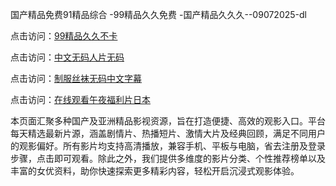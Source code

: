 国产精品免费91精品综合 -99精品久久免费 -国产精品久久久--09072025-dl


点击访问：<a href="https://heiliaozj3tjd.pages.dev">99精品久久不卡</a>

点击访问：<a href="https://heiliaoe8ajia.pages.dev">中文无码人片无码</a>

点击访问：<a href="https://heiliaoxqkkct.pages.dev">制服丝袜无码中文字幕</a>

点击访问：<a href="https://heiliaoxwd5i8.pages.dev">在线观看午夜福利片日本</a>


本页面汇聚多种国产及亚洲精品影视资源，旨在打造便捷、高效的观影入口。平台每天精选最新片源，涵盖剧情片、热播短片、激情大片及经典回顾，满足不同用户的观影偏好。所有影片均支持高清播放，兼容手机、平板与电脑，省去注册及登录步骤，点击即可观看。除此之外，我们提供多维度的影片分类、个性推荐榜单以及丰富的女优资料，助你快速探索更多精彩内容，轻松开启沉浸式观影体验。

<span style="display:none;">[Canonical link](https://github.com/et09072025/et07)</span>

